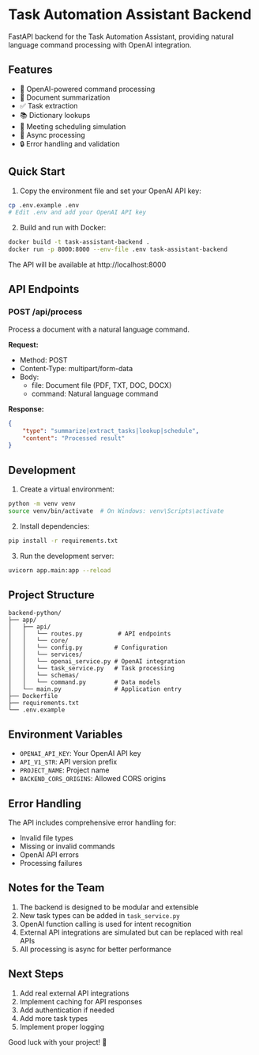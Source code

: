 # Task Automation Assistant Backend

FastAPI backend for the Task Automation Assistant, providing natural language command processing with OpenAI integration.

## Features

- 🤖 OpenAI-powered command processing
- 📝 Document summarization
- ✅ Task extraction
- 📚 Dictionary lookups
- 📅 Meeting scheduling simulation
- 🔄 Async processing
- 🔒 Error handling and validation

## Quick Start

1. Copy the environment file and set your OpenAI API key:
```bash
cp .env.example .env
# Edit .env and add your OpenAI API key
```

2. Build and run with Docker:
```bash
docker build -t task-assistant-backend .
docker run -p 8000:8000 --env-file .env task-assistant-backend
```

The API will be available at http://localhost:8000

## API Endpoints

### POST /api/process
Process a document with a natural language command.

**Request:**
- Method: POST
- Content-Type: multipart/form-data
- Body:
  - file: Document file (PDF, TXT, DOC, DOCX)
  - command: Natural language command

**Response:**
```json
{
    "type": "summarize|extract_tasks|lookup|schedule",
    "content": "Processed result"
}
```

## Development

1. Create a virtual environment:
```bash
python -m venv venv
source venv/bin/activate  # On Windows: venv\Scripts\activate
```

2. Install dependencies:
```bash
pip install -r requirements.txt
```

3. Run the development server:
```bash
uvicorn app.main:app --reload
```

## Project Structure

```
backend-python/
├── app/
│   ├── api/
│   │   └── routes.py          # API endpoints
│   │   └── core/
│   │   └── config.py         # Configuration
│   │   └── services/
│   │   └── openai_service.py # OpenAI integration
│   │   └── task_service.py   # Task processing
│   │   └── schemas/
│   │   └── command.py        # Data models
│   └── main.py               # Application entry
├── Dockerfile
├── requirements.txt
└── .env.example
```

## Environment Variables

- `OPENAI_API_KEY`: Your OpenAI API key
- `API_V1_STR`: API version prefix
- `PROJECT_NAME`: Project name
- `BACKEND_CORS_ORIGINS`: Allowed CORS origins

## Error Handling

The API includes comprehensive error handling for:
- Invalid file types
- Missing or invalid commands
- OpenAI API errors
- Processing failures

## Notes for the Team

1. The backend is designed to be modular and extensible
2. New task types can be added in `task_service.py`
3. OpenAI function calling is used for intent recognition
4. External API integrations are simulated but can be replaced with real APIs
5. All processing is async for better performance

## Next Steps

1. Add real external API integrations
2. Implement caching for API responses
3. Add authentication if needed
4. Add more task types
5. Implement proper logging

Good luck with your project! 🚀 